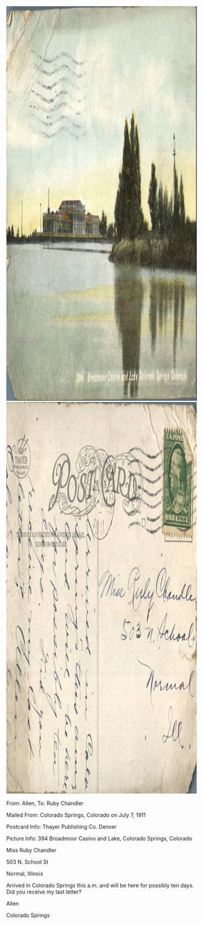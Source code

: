 <html><body><a href="/wp-content/uploads/2014/05/postcard-2014-20140501_17194222_0168.jpg"><img class="alignnone size-full wp-image-521" src="/wp-content/uploads/2014/05/postcard-2014-20140501_17194222_0168.jpg" alt="postcard-2014-20140501_17194222_0168" width="1478" height="1043"></a> <a href="/wp-content/uploads/2014/05/postcard-2014-20140501_17194991_0169.jpg"><img class="alignnone size-full wp-image-522" src="/wp-content/uploads/2014/05/postcard-2014-20140501_17194991_0169.jpg" alt="postcard-2014-20140501_17194991_0169" width="1494" height="1035"></a>



From: Allen, To: Ruby Chandler

Mailed From: Colorado Springs, Colorado on July 7, 1911

Postcard Info: Thayer Publishing Co. Denver

Picture Info: 394 Broadmoor Casino and Lake, Colorado Springs, Colorado



Miss Ruby Chandler

503 N. School St

Normal, Illinois



Arrived in Colorado Springs this a.m. and will be here for possibly ten days. Did you receive my last letter?

Allen

Colorado Springs</body></html>